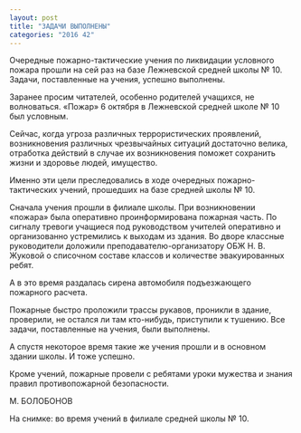 ```yaml
---
layout: post
title: "ЗАДАЧИ ВЫПОЛНЕНЫ"
categories: "2016 42"
---
```


Очередные пожарно-тактические учения по ликвидации условного пожара прошли на сей раз на базе Лежневской средней школы № 10. Задачи, поставленные на учения, успешно выполнены.

Заранее просим читателей, особенно родителей учащихся, не волноваться. «Пожар» 6 октября в Лежневской средней школе № 10 был условным.

Сейчас, когда угроза различных террористических проявлений, возникновения различных чрезвычайных ситуаций достаточно велика, отработка действий в случае их возникновения поможет сохранить жизни и здоровье людей, имущество.

Именно эти цели преследовались в ходе очередных пожарно-тактических учений, прошедших на базе средней школы № 10.

Сначала учения прошли в филиале школы. При возникновении «пожара» была оперативно проинформирована пожарная часть. По сигналу тревоги учащиеся под руководством учителей оперативно и организованно устремились к выходам из здания. Во дворе классные руководители доложили преподавателю-организатору ОБЖ Н. В. Жуковой о списочном составе классов и количестве эвакуированных ребят.

А в это время раздалась сирена автомобиля подъезжающего пожарного расчета.

Пожарные быстро проложили трассы рукавов, проникли в здание, проверили, не остался ли там кто-нибудь, приступили к тушению. Все задачи, поставленные на учения, были выполнены.

А спустя некоторое время такие же учения прошли и в основном здании школы. И тоже успешно.

Кроме учений, пожарные провели с ребятами уроки мужества и знания правил противопожарной безопасности.

М. БОЛОБОНОВ

На снимке: во время учений в филиале средней школы № 10.


